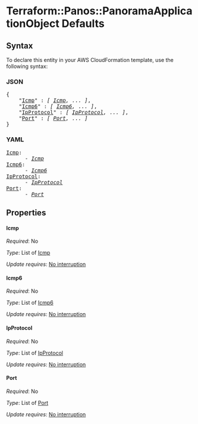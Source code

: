 # Terraform::Panos::PanoramaApplicationObject Defaults

## Syntax

To declare this entity in your AWS CloudFormation template, use the following syntax:

### JSON

<pre>
{
    "<a href="#icmp" title="Icmp">Icmp</a>" : <i>[ <a href="defaults-icmp.md">Icmp</a>, ... ]</i>,
    "<a href="#icmp6" title="Icmp6">Icmp6</a>" : <i>[ <a href="defaults-icmp6.md">Icmp6</a>, ... ]</i>,
    "<a href="#ipprotocol" title="IpProtocol">IpProtocol</a>" : <i>[ <a href="defaults-ipprotocol.md">IpProtocol</a>, ... ]</i>,
    "<a href="#port" title="Port">Port</a>" : <i>[ <a href="defaults-port.md">Port</a>, ... ]</i>
}
</pre>

### YAML

<pre>
<a href="#icmp" title="Icmp">Icmp</a>: <i>
      - <a href="defaults-icmp.md">Icmp</a></i>
<a href="#icmp6" title="Icmp6">Icmp6</a>: <i>
      - <a href="defaults-icmp6.md">Icmp6</a></i>
<a href="#ipprotocol" title="IpProtocol">IpProtocol</a>: <i>
      - <a href="defaults-ipprotocol.md">IpProtocol</a></i>
<a href="#port" title="Port">Port</a>: <i>
      - <a href="defaults-port.md">Port</a></i>
</pre>

## Properties

#### Icmp

_Required_: No

_Type_: List of <a href="defaults-icmp.md">Icmp</a>

_Update requires_: [No interruption](https://docs.aws.amazon.com/AWSCloudFormation/latest/UserGuide/using-cfn-updating-stacks-update-behaviors.html#update-no-interrupt)

#### Icmp6

_Required_: No

_Type_: List of <a href="defaults-icmp6.md">Icmp6</a>

_Update requires_: [No interruption](https://docs.aws.amazon.com/AWSCloudFormation/latest/UserGuide/using-cfn-updating-stacks-update-behaviors.html#update-no-interrupt)

#### IpProtocol

_Required_: No

_Type_: List of <a href="defaults-ipprotocol.md">IpProtocol</a>

_Update requires_: [No interruption](https://docs.aws.amazon.com/AWSCloudFormation/latest/UserGuide/using-cfn-updating-stacks-update-behaviors.html#update-no-interrupt)

#### Port

_Required_: No

_Type_: List of <a href="defaults-port.md">Port</a>

_Update requires_: [No interruption](https://docs.aws.amazon.com/AWSCloudFormation/latest/UserGuide/using-cfn-updating-stacks-update-behaviors.html#update-no-interrupt)

